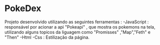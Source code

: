 # PokeDex
Projeto desenvolvido utilizando as seguintes ferramentas : 
-JavaScript : responsável por acionar a api "Pokeapi" , que mostra os pokemons na tela, utilizando alguns topicos da liguagem como "Promisses" ,"Map","Feth" e "Then"
-Html
-Css : Estilização da página.
